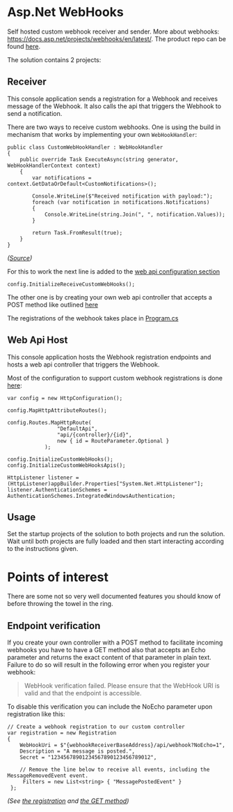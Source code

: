 # Asp.Net WebHooks
Self hosted custom webhook receiver and sender.
More about webhooks: https://docs.asp.net/projects/webhooks/en/latest/. The product repo can be found [here](https://github.com/aspnet/WebHooks).

The solution contains 2 projects:

## Receiver
This console application sends a registration for a Webhook and receives message of the Webhook. It also calls the api that triggers the Webhook to send a notification.

There are two ways to receive custom webhooks. One is using the build in mechanism that works by implementing your own `WebHookHandler`:

    public class CustomWebHookHandler : WebHookHandler
    {
        public override Task ExecuteAsync(string generator, WebHookHandlerContext context)
        {
            var notifications = context.GetDataOrDefault<CustomNotifications>();
            
            Console.WriteLine($"Received notification with payload:");
            foreach (var notification in notifications.Notifications)
            {
                Console.WriteLine(string.Join(", ", notification.Values));
            }

            return Task.FromResult(true);
        }
    }
    
*([Source](https://github.com/Expecho/Self-Hosted-Asp.Net-WebHooks/blob/4ea52401150c47a647d2ffebdc4794573ebfe2a0/Receiver/CustomWebHookHandler.cs))*
    
For this to work the next line is added to the [web api configuration section](https://github.com/Expecho/Self-Hosted-Asp.Net-WebHooks/blob/4ea52401150c47a647d2ffebdc4794573ebfe2a0/Receiver/Startup.cs#L23)

    config.InitializeReceiveCustomWebHooks();
    

The other one is by creating your own web api controller that accepts a POST method like outlined [here](https://github.com/Expecho/Self-Hosted-Asp.Net-WebHooks/blob/4ea52401150c47a647d2ffebdc4794573ebfe2a0/Receiver/WebhookController.cs)

The registrations of the webhook takes place in [Program.cs](https://github.com/Expecho/Self-Hosted-Asp.Net-WebHooks/blob/4ea52401150c47a647d2ffebdc4794573ebfe2a0/Receiver/Program.cs#L28)

## Web Api Host
This console application hosts the Webhook registration endpoints and hosts a web api controller that triggers the Webhook.

Most of the configuration to support custom webhook registrations is done [here](https://github.com/Expecho/Self-Hosted-Asp.Net-WebHooks/blob/4ea52401150c47a647d2ffebdc4794573ebfe2a0/WebApi/Startup.cs#L20):

    var config = new HttpConfiguration();

    config.MapHttpAttributeRoutes();

    config.Routes.MapHttpRoute(
                    "DefaultApi",
                    "api/{controller}/{id}",
                    new { id = RouteParameter.Optional }
                );

    config.InitializeCustomWebHooks();
    config.InitializeCustomWebHooksApis(); 

    HttpListener listener = (HttpListener)appBuilder.Properties["System.Net.HttpListener"];
    listener.AuthenticationSchemes = AuthenticationSchemes.IntegratedWindowsAuthentication;

## Usage
Set the startup projects of the solution to both projects and run the solution. Wait until both projects are fully loaded and then start interacting according to the instructions given.

# Points of interest
There are some not so very well documented features you should know of before throwing the towel in the ring.

## Endpoint verification
If you create your own controller with a POST method to facilitate incoming webhooks you have to have a GET method also that accepts an Echo parameter and returns the exact content of that parameter in plain text. Failure to do so will result in the following error when you register your webhook:

> WebHook verification failed. Please ensure that the WebHook URI is valid and that the endpoint is accessible.

To disable this verification you can include the NoEcho parameter upon registration like this:

    // Create a webhook registration to our custom controller
    var registration = new Registration
    {
        WebHookUri = $"{webhookReceiverBaseAddress}/api/webhook?NoEcho=1",
        Description = "A message is posted.",
        Secret = "12345678901234567890123456789012",

        // Remove the line below to receive all events, including the MessageRemovedEvent event.
         Filters = new List<string> { "MessagePostedEvent" } 
     };

*(See [the registration](https://github.com/Expecho/Self-Hosted-Asp.Net-WebHooks/blob/4ea52401150c47a647d2ffebdc4794573ebfe2a0/Receiver/Program.cs#L28) and [the GET method](https://github.com/Expecho/Self-Hosted-Asp.Net-WebHooks/blob/4ea52401150c47a647d2ffebdc4794573ebfe2a0/Receiver/WebhookController.cs#L21))*
